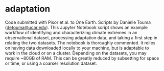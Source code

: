 # adaptation
Code submitted with Pisor et al. to One Earth. Scripts by Danielle Touma (detouma@ucar.edu).
This Jupyter Notebook script shows an example workflow of identifying and characterizing climate extremes in an observational dataset, processing adaptation data, and taking a first step in relating the two datasets.
The notebook is thoroughly commented.
It relies on having data downloaded locally to your machine, but is adaptable to work in the cloud or on a cluster. Depending on the datasets, you may require ~80GB of RAM. This can be greatly reduced by subsetting for space or time, or using a coarser resolution dataset.
